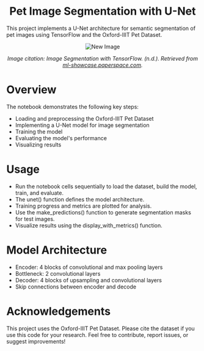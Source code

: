 # <h1 align="center">Pet Image Segmentation with U-Net</h1>

This project implements a U-Net architecture for semantic segmentation of pet images using TensorFlow and the Oxford-IIIT Pet Dataset.
<p align="center">
  <img src="https://github.com/user-attachments/assets/1f56034e-878e-499b-8059-75c18486950e" alt="New Image">
</p>
<p align="center"><em>Image citation: Image Segmentation with TensorFlow. (n.d.). Retrieved from <a href="https://ml-showcase.paperspace.com/projects/image-segmentation-with-tensorflow">ml-showcase.paperspace.com</a>.</em></p>





# Overview

The notebook demonstrates the following key steps:

- Loading and preprocessing the Oxford-IIIT Pet Dataset
- Implementing a U-Net model for image segmentation
- Training the model
- Evaluating the model's performance
- Visualizing results

# Usage

- Run the notebook cells sequentially to load the dataset, build the model, train, and evaluate.
- The unet() function defines the model architecture.
- Training progress and metrics are plotted for analysis.
- Use the make_predictions() function to generate segmentation masks for test images.
- Visualize results using the display_with_metrics() function.


# Model Architecture

- Encoder: 4 blocks of convolutional and max pooling layers
- Bottleneck: 2 convolutional layers
- Decoder: 4 blocks of upsampling and convolutional layers
- Skip connections between encoder and decode

# Acknowledgements
This project uses the Oxford-IIIT Pet Dataset. Please cite the dataset if you use this code for your research.
Feel free to contribute, report issues, or suggest improvements!
